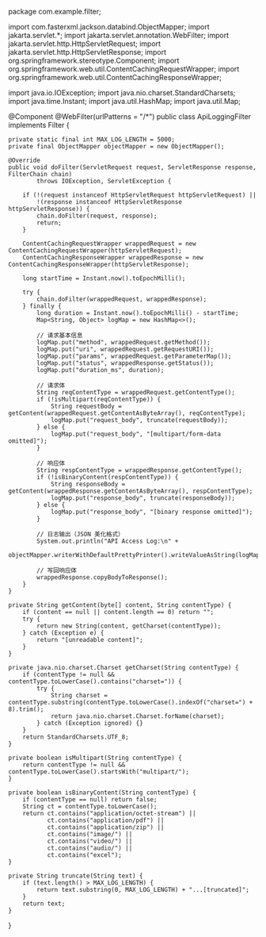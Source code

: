 package com.example.filter;

import com.fasterxml.jackson.databind.ObjectMapper;
import jakarta.servlet.*;
import jakarta.servlet.annotation.WebFilter;
import jakarta.servlet.http.HttpServletRequest;
import jakarta.servlet.http.HttpServletResponse;
import org.springframework.stereotype.Component;
import org.springframework.web.util.ContentCachingRequestWrapper;
import org.springframework.web.util.ContentCachingResponseWrapper;

import java.io.IOException;
import java.nio.charset.StandardCharsets;
import java.time.Instant;
import java.util.HashMap;
import java.util.Map;

@Component
@WebFilter(urlPatterns = "/*")
public class ApiLoggingFilter implements Filter {

    private static final int MAX_LOG_LENGTH = 5000;
    private final ObjectMapper objectMapper = new ObjectMapper();

    @Override
    public void doFilter(ServletRequest request, ServletResponse response, FilterChain chain)
            throws IOException, ServletException {

        if (!(request instanceof HttpServletRequest httpServletRequest) ||
            !(response instanceof HttpServletResponse httpServletResponse)) {
            chain.doFilter(request, response);
            return;
        }

        ContentCachingRequestWrapper wrappedRequest = new ContentCachingRequestWrapper(httpServletRequest);
        ContentCachingResponseWrapper wrappedResponse = new ContentCachingResponseWrapper(httpServletResponse);

        long startTime = Instant.now().toEpochMilli();

        try {
            chain.doFilter(wrappedRequest, wrappedResponse);
        } finally {
            long duration = Instant.now().toEpochMilli() - startTime;
            Map<String, Object> logMap = new HashMap<>();

            // 请求基本信息
            logMap.put("method", wrappedRequest.getMethod());
            logMap.put("uri", wrappedRequest.getRequestURI());
            logMap.put("params", wrappedRequest.getParameterMap());
            logMap.put("status", wrappedResponse.getStatus());
            logMap.put("duration_ms", duration);

            // 请求体
            String reqContentType = wrappedRequest.getContentType();
            if (!isMultipart(reqContentType)) {
                String requestBody = getContent(wrappedRequest.getContentAsByteArray(), reqContentType);
                logMap.put("request_body", truncate(requestBody));
            } else {
                logMap.put("request_body", "[multipart/form-data omitted]");
            }

            // 响应体
            String respContentType = wrappedResponse.getContentType();
            if (!isBinaryContent(respContentType)) {
                String responseBody = getContent(wrappedResponse.getContentAsByteArray(), respContentType);
                logMap.put("response_body", truncate(responseBody));
            } else {
                logMap.put("response_body", "[binary response omitted]");
            }

            // 日志输出（JSON 美化格式）
            System.out.println("API Access Log:\n" +
                    objectMapper.writerWithDefaultPrettyPrinter().writeValueAsString(logMap));

            // 写回响应体
            wrappedResponse.copyBodyToResponse();
        }
    }

    private String getContent(byte[] content, String contentType) {
        if (content == null || content.length == 0) return "";
        try {
            return new String(content, getCharset(contentType));
        } catch (Exception e) {
            return "[unreadable content]";
        }
    }

    private java.nio.charset.Charset getCharset(String contentType) {
        if (contentType != null && contentType.toLowerCase().contains("charset=")) {
            try {
                String charset = contentType.substring(contentType.toLowerCase().indexOf("charset=") + 8).trim();
                return java.nio.charset.Charset.forName(charset);
            } catch (Exception ignored) {}
        }
        return StandardCharsets.UTF_8;
    }

    private boolean isMultipart(String contentType) {
        return contentType != null && contentType.toLowerCase().startsWith("multipart/");
    }

    private boolean isBinaryContent(String contentType) {
        if (contentType == null) return false;
        String ct = contentType.toLowerCase();
        return ct.contains("application/octet-stream") ||
               ct.contains("application/pdf") ||
               ct.contains("application/zip") ||
               ct.contains("image/") ||
               ct.contains("video/") ||
               ct.contains("audio/") ||
               ct.contains("excel");
    }

    private String truncate(String text) {
        if (text.length() > MAX_LOG_LENGTH) {
            return text.substring(0, MAX_LOG_LENGTH) + "...[truncated]";
        }
        return text;
    }
}